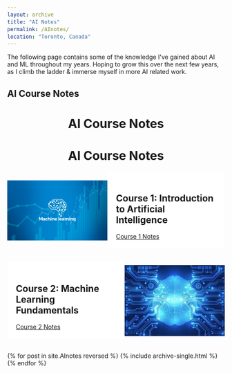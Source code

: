 ```yaml
---
layout: archive
title: "AI Notes"
permalink: /AInotes/
location: "Toronto, Canada"
---
```


The following page contains some of the knowledge I've gained about AI and ML throughout my years. Hoping to grow this over the next few years, as I climb the ladder & immerse myself in more AI related work. 

## AI Course Notes 

<style>i
body {
  font-family: Arial, sans-serif;
  background-color: #f5f5f5;
  margin: 0;
  padding: 20px;
}

.container {
  max-width: 800px;
  margin: 0 auto;
}

h1 {
  text-align: center;
  margin-top: 40px;
  margin-bottom: 20px;
}

.course {
  display: flex;
  flex-direction: row;
  margin-bottom: 30px;
}

.course-info {
  flex: 1;
  padding: 20px;
  background-color: white;
}

.course-image {
  flex: 1;
  display: flex;
  align-items: center;
  justify-content: center;
}

.course-image img {
  max-width: 100%;
  max-height: 200px;
}
</style>

# AI Course Notes

<div class="container">
  <h1>AI Course Notes</h1>

  <div class="course">
    <div class="course-image">
      <img src="../images/course_1_image.png" alt="Course 1 Image">
    </div>
    <div class="course-info">
      <h2>Course 1: Introduction to Artificial Intelligence</h2>
      <a href="course1_notes.md">Course 1 Notes</a>
    </div>
  </div>

  <div class="course">
    <div class="course-info">
      <h2>Course 2: Machine Learning Fundamentals</h2>
      <a href="course2_notes.md">Course 2 Notes</a>
    </div>
    <div class="course-image">
      <img src="../images/course_2_image.png" alt="Course 2 Image">
    </div>
  </div>

  <!-- Repeat the above pattern for the remaining courses -->
</div>


{% for post in site.AInotes reversed %}
  {% include archive-single.html %}
{% endfor %} 